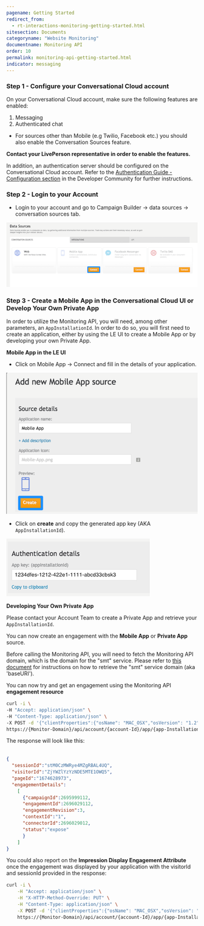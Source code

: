 ```yaml
---
pagename: Getting Started
redirect_from:
  - rt-interactions-monitoring-getting-started.html
sitesection: Documents
categoryname: "Website Monitoring"
documentname: Monitoring API
order: 10
permalink: monitoring-api-getting-started.html
indicator: messaging
---
```


### Step 1 - Configure your Conversational Cloud account

On your Conversational Cloud account, make sure the following features are enabled:

1. Messaging
2. Authenticated chat

* For sources other than Mobile (e.g Twilio, Facebook etc.) you should also enable the Conversation Sources feature.

**Contact your LivePerson representative in order to enable the features.**

In addition, an authentication server should be configured on the Conversational Cloud account. Refer to the [Authentication Guide - Configuration section](guides-authentication-configuration.html) in the Developer Community for further instructions.

### Step 2 - Login to your Account

* Login to your account and go to Campaign Builder → data sources → conversation sources tab.

![Data Source](img/monitor_start1.png)

### Step 3 - Create a Mobile App in the Conversational Cloud UI or Develop Your Own Private App

In order to utilize the Monitoring API, you will need, among other parameters, an `AppInstallationId`. In order to do so, you will first need to create an application, either by using the LE UI to create a Mobile App or by developing your own Private App.

**Mobile App in the LE UI**

* Click on Mobile App → Connect and fill in the details of your application.

![Mobile App](img/monitor_start2.png)

* Click on **create** and copy the generated app key (AKA `AppInstallationId`).

![AppInstallationId](img/monitor_start3.png)

**Developing Your Own Private App**

Please contact your Account Team to create a Private App and retrieve your `AppInstallationId`.

You can now create an engagement with the **Mobile App** or **Private App** source.

Before calling the Monitoring API, you will need to fetch the Monitoring API domain, which is the domain for the "smt" service. Please refer to [this document](agent-domain-domain-api.html#overview) for instructions on how to retrieve the "smt" service domain (aka 'baseURI').

You can now try and get an engagement using the Monitoring API **engagement resource**

```sh
curl -i \
-H "Accept: application/json" \
-H "Content-Type: application/json" \
-X POST -d '{"clientProperties":{"osName": "MAC_OSX","osVersion": "1.2","appVersion": "1.0","deviceFamily": "MOBILE"},"consumerId":"uniqueIdInBrand","engagementAttributes": [{"type": "personal","personal": {"contacts": [{"email":"bbb@test.com","phone":"12345678"},{"email":"aaa@test2.co.il","phone":"98765430"}],"age": {"age":30.0,"year":1985,"month":7,"day":22},"firstname": "test","lastname": "test2","gender": "FEMALE","company": "liveperson"}}]}' \
https://{Monitor-Domain}/api/account/{account-Id}/app/{app-Installation-Id}/engagement?v=1.0
```

The response will look like this:

```json

{
  "sessionId":"stM0CzMWRye4MZgRBAL4UQ",
  "visitorId":"ZjYWZlYzYzNDE5MTE1OWQ5",
  "pageId":"1674628973",
  "engagementDetails":
    [
      {"campaignId":2695999112,
      "engagementId":2696029112,
      "engagementRevision":3,
      "contextId":"1",
      "connectorId":2696029012,
      "status":"expose"
      }
    ]
}
```

You could also report on the **Impression Display Engagement Attribute** once the engagement was displayed by your application with the visitorId and sessionId provided in the response:

```sh
curl -i \
    -H "Accept: application/json" \
    -H "X-HTTP-Method-Override: PUT" \
    -H "Content-Type: application/json" \
    -X POST -d '{"clientProperties":{"osName": "MAC_OSX","osVersion": "1.2","appVersion": "1.0","deviceFamily": "MOBILE"},"consumerId":"uniqueIdInBrand","engagementAttributes": [{"type":"impDisplay","campaign":2695999112,"engId":2696029112,"revision":3,"eContext":[{"type":"engagementContext","id":"1"}]}]}' \
    https://{Monitor-Domain}/api/account/{account-Id}/app/{app-Installation-Id}/report?v=1.0&vid=A0ZTA5YTVlYTY5NTI1ODYx&sid=Vo13h4lpShW655STQJi9Jg    
```
